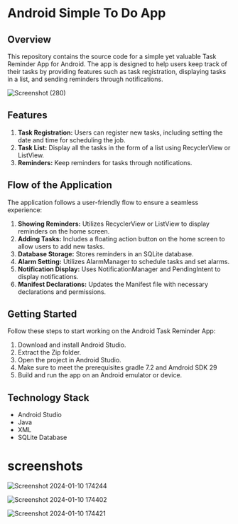 # Android Simple To Do App

## Overview

This repository contains the source code for a simple yet valuable Task Reminder App for Android. The app is designed to help users keep track of their tasks by providing features such as task registration, displaying tasks in a list, and sending reminders through notifications.

![Screenshot (280)](https://github.com/PremSagar2002/SimpleToDoApp/assets/94881520/94e27c40-8007-4d22-a13e-13f42c3627e0)


## Features

1. **Task Registration:** Users can register new tasks, including setting the date and time for scheduling the job.
2. **Task List:** Display all the tasks in the form of a list using RecyclerView or ListView.
3. **Reminders:** Keep reminders for tasks through notifications.

## Flow of the Application

The application follows a user-friendly flow to ensure a seamless experience:

1. **Showing Reminders:** Utilizes RecyclerView or ListView to display reminders on the home screen.
2. **Adding Tasks:** Includes a floating action button on the home screen to allow users to add new tasks.
3. **Database Storage:** Stores reminders in an SQLite database.
4. **Alarm Setting:** Utilizes AlarmManager to schedule tasks and set alarms.
5. **Notification Display:** Uses NotificationManager and PendingIntent to display notifications.
6. **Manifest Declarations:** Updates the Manifest file with necessary declarations and permissions.



## Getting Started

Follow these steps to start working on the Android Task Reminder App:

1. Download and install Android Studio.
2. Extract the Zip folder.
3. Open the project in Android Studio.
4. Make sure to meet the prerequisites gradle 7.2 and Amdroid SDK 29
5. Build and run the app on an Android emulator or device.

## Technology Stack

- Android Studio
- Java
- XML
- SQLite Database

# screenshots



![Screenshot 2024-01-10 174244](https://github.com/PremSagar2002/SimpleToDoApp/assets/94881520/da7fb4c7-0ae3-4c3e-a74d-1ef6340f3652)



![Screenshot 2024-01-10 174402](https://github.com/PremSagar2002/SimpleToDoApp/assets/94881520/dc87083b-2b68-4ba9-8421-c8b9d372edf0)


![Screenshot 2024-01-10 174421](https://github.com/PremSagar2002/SimpleToDoApp/assets/94881520/5cdc00ca-fc49-4315-90c2-9f8b8ec08c10)
